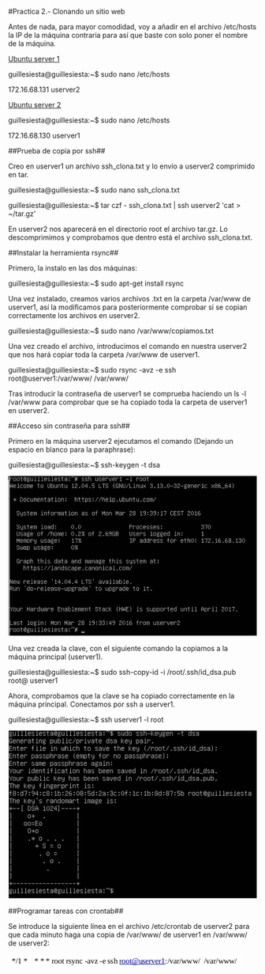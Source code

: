 #Practica 2.- Clonando un sitio web

Antes de nada, para mayor comodidad, voy a añadir en el archivo /etc/hosts la IP de la máquina contraria para así que baste con solo poner el nombre de la máquina.

<u>Ubuntu server 1</u>

guillesiesta@guillesiesta:~$ sudo nano /etc/hosts

172.16.68.131 userver2

<u>Ubuntu server 2</u>

guillesiesta@guillesiesta:~$ sudo nano /etc/hosts

172.16.68.130 userver1

##Prueba de copia por ssh##

Creo en userver1 un archivo ssh_clona.txt y lo envío a userver2 comprimido en tar.

guillesiesta@guillesiesta:~$ sudo nano ssh_clona.txt

guillesiesta@guillesiesta:~$ tar czf - ssh_clona.txt | ssh userver2 'cat > ~/tar.gz'

En userver2 nos aparecerá en el directorio root el archivo tar.gz. Lo descomprimimos y comprobamos que dentro está el archivo ssh_clona.txt. 

##Instalar la herramienta rsync##

Primero, la instalo en las dos máquinas:

guillesiesta@guillesiesta:~$ sudo apt-get install rsync

Una vez instalado, creamos varios archivos .txt en la carpeta /var/www de userver1, así la modificamos para posteriormente comprobar si se copian correctamente los archivos en userver2.

guillesiesta@guillesiesta:~$ sudo nano /var/www/copiamos.txt

Una vez creado el archivo, introducimos el comando en nuestra userver2 que nos hará copiar toda la
carpeta /var/www de userver1.

guillesiesta@guillesiesta:~$ sudo rsync -avz -e ssh root@userver1:/var/www/  /var/www/

Tras introducir la contraseña de userver1 se comprueba haciendo un ls -l /var/www para comprobar que se ha copiado toda la carpeta de userver1 en userver2.

##Acceso sin contraseña para ssh##

Primero en la máquina userver2 ejecutamos el comando (Dejando un espacio en blanco para la paraphrase):

guillesiesta@guillesiesta:~$ ssh-keygen -t dsa

![img](https://github.com/guillesiesta/swap_1516/blob/master/practica2/img/c.png)

Una vez creada la clave, con el siguiente comando la copiamos a la máquina principal (userver1).

guillesiesta@guillesiesta:~$ sudo ssh-copy-id -i /root/.ssh/id_dsa.pub root@ userver1

Ahora, comprobamos que la clave se ha copiado correctamente en la máquina principal. Conectamos por ssh a userver1.

guillesiesta@guillesiesta:~$ ssh userver1 -l root

![img](https://github.com/guillesiesta/swap_1516/blob/master/practica2/img/ssh_keygen_userver2.png)

##Programar tareas con crontab##

Se introduce la siguiente línea en el archivo /etc/crontab de userver2 para que cada minuto haga una
copia de /var/www/ de userver1 en /var/www/ de userver2:

![img](https://github.com/guillesiesta/swap_1516/blob/master/practica2/img/crontab_linea.png)
